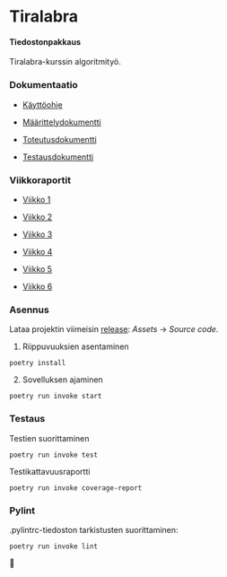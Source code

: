 # Tiralabra

#### Tiedostonpakkaus

Tiralabra-kurssin algoritmityö.

### Dokumentaatio

* [Käyttöohje](https://github.com/Noissi/tiralabra/blob/master/dokumentaatio/kayttoohje.md)

* [Määrittelydokumentti](https://github.com/Noissi/tiralabra/blob/master/dokumentaatio/maarittely.md)

* [Toteutusdokumentti](https://github.com/Noissi/tiralabra/blob/master/dokumentaatio/toteutus.md)

* [Testausdokumentti](https://github.com/Noissi/tiralabra/blob/master/dokumentaatio/testaus.md)

### Viikkoraportit

* [Viikko 1](https://github.com/Noissi/tiralabra/blob/master/viikkoraportit/viikko1.md)

* [Viikko 2](https://github.com/Noissi/tiralabra/blob/master/viikkoraportit/viikko2.md)

* [Viikko 3](https://github.com/Noissi/tiralabra/blob/master/viikkoraportit/viikko3.md)

* [Viikko 4](https://github.com/Noissi/tiralabra/blob/master/viikkoraportit/viikko4.md)

* [Viikko 5](https://github.com/Noissi/tiralabra/blob/master/viikkoraportit/viikko5.md)

* [Viikko 6](https://github.com/Noissi/tiralabra/blob/master/viikkoraportit/viikko6.md)

### Asennus

Lataa projektin viimeisin [release](https://github.com/Noissi/tiralabra/releases): _Assets_ -> _Source code_.

1. Riippuvuuksien asentaminen
```
poetry install
```

2. Sovelluksen ajaminen
```
poetry run invoke start
```

### Testaus
Testien suorittaminen
```
poetry run invoke test
```
Testikattavuusraportti
```
poetry run invoke coverage-report
```

### Pylint
.pylintrc-tiedoston tarkistusten suorittaminen:
```
poetry run invoke lint
```

:chicken:
